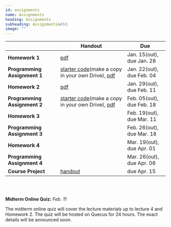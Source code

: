 ```yaml
---
id: assignments
name: Assignments
heading: Assignments
subheading: Assignments&#58;
image: ""
---
```


|           | Handout                | Due
|-----------|------------------------|---------
| **Homework 1**   |  [pdf](assets/assignments/HW01.pdf)        | Jan. 15(out), due Jan. 28 
| **Programming Assignment 1**   | [starter code](https://colab.research.google.com/github/uoft-csc413/2022/blob/master/assets/assignments/a1-code.ipynb)(make a copy in your own Drive), [pdf](assets/assignments/PA01.pdf)  | Jan. 22(out), due Feb. 04 
| **Homework 2**   |  [pdf](assets/assignments/HW02.pdf)       | Jan. 29(out), due Feb. 11
| **Programming Assignment 2**   | [starter code](https://colab.research.google.com/github/uoft-csc413/2022/blob/master/assets/assignments/a2-code.ipynb)(make a copy in your own Drive), [pdf](assets/assignments/PA02.pdf)         | Feb. 05(out), due Feb. 18 
| **Homework 3**   |         | Feb. 19(out), due Mar. 11 
| **Programming Assignment 3**   |       | Feb. 26(out), due Mar. 18
| **Homework 4**  |    | Mar. 19(out), due Apr. 01
| **Programming Assignment 4**   |     | Mar. 26(out), due Apr. 08
| **Course Project**   | [handout](assets/misc/project_handout.pdf)      | due Apr. 15

<br/> 

<br/> 

**Midterm Online Quiz:**  *Feb. 11* 

The midterm online quiz will cover the lecture materials up to lecture 4 and Homework 2. The quiz will be hosted on Quecus for 24 hours. The exact details will be announced soon.
